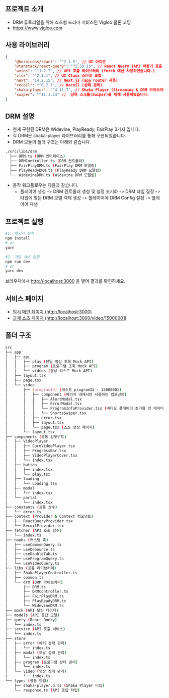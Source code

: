 ## 프로젝트 소개
- DRM 튜토리얼을 위해 쇼츠형 드라마 서비스인 Vigloo 클론 코딩
- https://www.vigloo.com

## 사용 라이브러리

```json
{
    "@heroicons/react": "^2.1.5", // UI 아이콘
    "@tanstack/react-query": "^5.59.15", // React Query (API 비동기 호출 라이브러리)
    "axios": "^1.7.7", // API 호출 라이브러리 (fetch 대신 사용하였습니다.)
    "clsx": "^2.1.1", // UI Class 스타일 조합
    "next": "14.2.15", // Next.js (app router 사용)
    "recoil": "^0.7.7", // Recoil (상태 관리)
    "shaka-player": "^4.11.7", // Shaka Player (Streaming & DRM 라이브러리)
    "swiper": "^11.1.14" //  상하 스크롤(Swiper)을 위해 사용하였습니다.
}
```

## DRM 설명

- 현재 구현된 DRM은 Widevine, PlayReady, FairPlay 3가지 입니다.
- 각 DRM은 shaka-player 라이브러리를 통해 구현되었습니다.
- DRM 모듈의 폴더 구조는 아래와 같습니다.

```bash
./src/libs/drm
  ├── DRM.ts (DRM 인터페이스)
  ├── DRMController.ts (DRM 컨트롤러)
  ├── FairPlayDRM.ts (FairPlay DRM 모델링)
  ├── PlayReadyDRM.ts (PlayReady DRM 모델링)
  └── WidevineDRM.ts (Widevine DRM 모델링)
```

- 동작 워크플로우는 다음과 같습니다.
  - 플레이어 생성 -> DRM 컨트롤러 생성 및 설정 초기화 -> DRM 타입 결정 -> 타입에 맞는 DRM 모델 객체 생성 -> 플레이어에 DRM Config 설정 -> 플레이어 재생

## 프로젝트 실행

```bash
#1. 패키지 설치
npm install
# or
yarn

#2. 개발 서버 실행
npm run dev
# or
yarn dev
```

브라우저에서 [http://localhost:3000](http://localhost:3000) 을 열어 결과를 확인하세요.

## 서비스 페이지
- [임시 메인 페이지 (http://localhost:3000)](http://localhost:3000)
- [과제 쇼츠 페이지 (http://localhost:3000/video/15000001)](http://localhost:3000/video/15000001)

## 폴더 구조

```bash
src
├── app
│   ├── api
│   │   ├── play (단일 영상 조회 Mock API)
│   │   ├── program (프로그램 조회 Mock API)
│   │   └── videos (영상 리스트 Mock API)
│   ├── layout.tsx
│   ├── page.tsx
│   └── video
│       ├── [programId] (테스트 programId : 15000001)
│       │   ├── component (페이지 내에서만 사용하는 컴포넌트)
│       │   │   ├── AlertModal.tsx
│       │   │   ├── ErrorModal.tsx
│       │   │   └── ProgramInfoProvider.tsx (비디오 플레이어 초기화 전 데이터 세팅 컴포넌트)
│       │   │   └── ShortsSwiper.tsx
│       │   ├── error.tsx
│       │   ├── layout.tsx
│       │   └── page.tsx (쇼츠 영상 페이지)
│       └── layout.tsx
├── components (공통 컴포넌트)
│   ├── VideoPlayer
│   │   ├── CoreVideoPlayer.tsx
│   │   ├── ProgressBar.tsx
│   │   ├── VideoPlayerCover.tsx
│   │   └── index.tsx
│   ├── button
│   │   ├── index.tsx
│   │   └── play.tsx
│   ├── loading
│   │   └── Loading.tsx
│   ├── modal
│   │   └── index.tsx
│   └── portal
│       └── index.tsx
├── constants (공통 상수)
│   └── error.ts
├── context (Provider & Context 컴포넌트)
│   ├── ReactQueryProvider.tsx
│   └── RecoilProvider.tsx
├── fetcher (API 호출 함수)
│   └── index.ts
├── hooks (커스텀 훅)
│   ├── useCommonQuery.ts
│   ├── useDebounce.ts
│   ├── useDoubleTab.ts
│   ├── useProgramQuery.ts
│   └── useVideoQuery.ts
├── libs (공통 라이브러리)
│   ├── ShakaPlayerController.ts
│   ├── common.ts
│   └── drm (DRM 라이브러리)
│       ├── DRM.ts
│       ├── DRMController.ts
│       ├── FairPlayDRM.ts
│       ├── PlayReadyDRM.ts
│       └── WidevineDRM.ts
├── mock (API 모킹 데이터)
├── models (API 응답 모델)
├── query (React Query)
│   └── index.ts
├── service (API 호출 서비스)
│   └── index.ts
├── store
│   ├── error (에러 상태 관리)
│   │   └── index.ts
│   ├── modal (모달 상태 관리)
│   │   └── index.ts
│   ├── program (프로그램 상태 관리)
│   │   └── index.ts
│   └── video (영상 상태 관리)
│       └── index.ts
└── types (공통 타입)
    ├── shaka-player.d.ts (Shaka Player 타입)
    └── response.ts (API 응답 타입)
```


